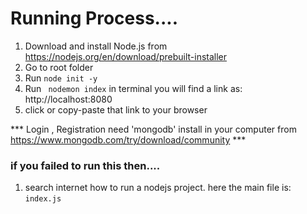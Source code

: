 # Running Process....
1. Download and install Node.js from https://nodejs.org/en/download/prebuilt-installer
2. Go to root folder
3. Run ```node init -y```
4. Run ``` nodemon index```
in terminal you will find a link as: http://localhost:8080
6. click or copy-paste that link to your browser
   
*** Login , Registration need 'mongodb' install in your computer from https://www.mongodb.com/try/download/community ***

### if you failed to run this then....
 1. search internet how to run a nodejs project. here the main file is:  ```index.js```
